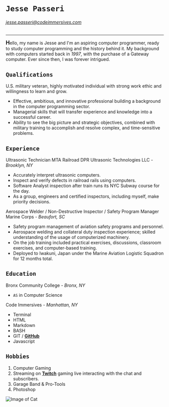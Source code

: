 # `Jesse Passeri`

###### jesse.passeri@codeimmersives.com

---

<span style="font-size:larger;">**H**</span>ello, my name is Jesse and I'm an aspiring computer programmer, ready to study computer programming and the history behind it. My background with computers started back in *1997*, with the purchase of a Gateway computer. Ever since then, I was forever intrigued.

## `Qualifications`

U.S. military veteran, highly motivated individual with strong work ethic and willingness to learn and grow.

* Effective, ambitious, and innovative professional building a background in the computer programming sector.
* Managerial skills that will transfer experience and knowledge into a successful career.
* Ability to see the big picture and strategic objectives, combined with military training to accomplish and resolve complex, and time-sensitive problems.

## `Experience`

Ultrasonic Technician MTA Railroad
DPR Ultrasonic Technologies LLC - *Brooklyn, NY*

* Accurately interpret ultrasonic computers.
* Inspect and verify defects in railroad rails using computers.
* Software Analyst inspection after train runs its NYC Subway course for the day.
* As a group, engineers and certified inspectors, including myself, make priority decisions.

Aerospace Welder / Non-Destructive Inspector / Safety Program Manager
Marine Corps - *Beaufort, SC*

* Safety program management of aviation safety programs and personnel.
* Aerospace welding and collateral duty inspection experience; skilled understanding of the usage of computerized machinery.
* On the job training included practical exercises, discussions, classroom exercises, and computer-based training.
* Deployed to Iwakuni, Japan under the Marine Aviation Logistic Squadron for 12 months total.

## `Education`

Bronx Community College - *Bronx, NY*

* `AS` in Computer Science

Code Immersives - *Manhattan, NY*

* Terminal
* HTML
* Markdown
* BASH
* GIT / [**GitHub**](https://github.com/Mr-Jess)
* Javascript

## `Hobbies`

1. Computer Gaming
2. Streaming on [**Twitch**](http://twitch.tv/mr_jess) gaming live interacting with the chat and subscribers.
3. Garage Band & Pro-Tools
4. Photoshop

![Image of Cat](https://octodex.github.com/images/yaktocat.png)
